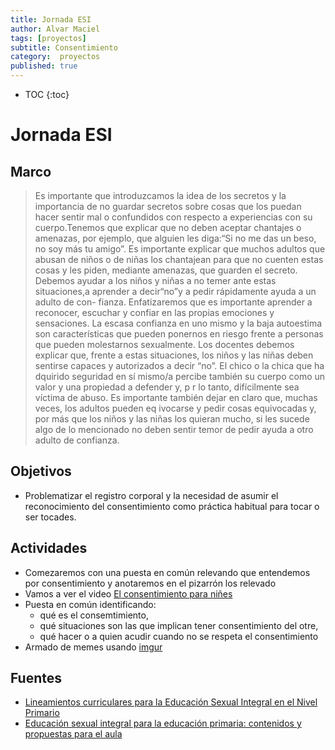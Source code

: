 ```yaml
---
title: Jornada ESI
author: Alvar Maciel
tags: [proyectos]
subtitle: Consentimiento
category:  proyectos
published: true
---
```

* TOC
{:toc}

# Jornada ESI


## Marco

> Es importante que introduzcamos la idea de los secretos y la importancia de no guardar secretos sobre cosas que los puedan hacer sentir mal o confundidos con respecto a experiencias con su cuerpo.Tenemos que explicar que no deben aceptar chantajes o amenazas, por ejemplo, que alguien les diga:“Si no me das un beso,
> no soy más tu amigo”.
> Es importante explicar que muchos adultos que abusan de niños o de niñas los chantajean para que no cuenten estas cosas y les piden, mediante amenazas, que guarden el secreto. Debemos ayudar a los niños y niñas a no temer ante estas situaciones,a aprender a decir“no”y a pedir rápidamente ayuda a un adulto de con-
> fianza. Enfatizaremos que es importante aprender a reconocer, escuchar y confiar en las propias emociones y sensaciones. La escasa confianza en uno mismo y la baja autoestima son características que pueden ponernos en riesgo frente a personas que pueden molestarnos sexualmente. Los docentes debemos explicar que, frente a estas situaciones, los niños y las niñas deben sentirse capaces y autorizados a decir “no”. El chico o la chica
> que ha  dquirido seguridad en sí mismo/a percibe también su cuerpo como un valor y una propiedad a defender y, p r lo tanto, difícilmente sea víctima de abuso.
> Es importante también dejar en claro que, muchas veces, los adultos pueden eq ivocarse y pedir cosas equivocadas y, por más que los niños y las niñas los quieran mucho, si les sucede algo de lo mencionado no deben sentir temor de pedir ayuda a otro adulto de confianza.


## Objetivos

-   Problematizar el registro corporal y la necesidad de asumir el reconocimiento del consentimiento como práctica habitual para tocar o ser tocades.


## Actividades

-   Comezaremos con una puesta en común relevando que entendemos por consentimiento y anotaremos en el pizarrón los relevado
-   Vamos a ver el video [El consentimiento para niñes](https://www.youtube.com/watch?v=qhKoCFQ3Yog)
-   Puesta en común identificando:
    -   qué es el consemtimiento,
    -   qué situaciones son las que implican tener consentimiento del otre,
    -   qué hacer o a quien acudir cuando no se respeta el consentimiento
- Armado de memes usando [imgur](https://imgur.com/memegen)


## Fuentes

-   [Lineamientos curriculares para la Educación Sexual Integral en el Nivel Primario]({{site.baseurl}}/assets/docs/educ-sexual-np.pdf)
-   [Educación sexual integral para la educación primaria: contenidos y propuestas para el aula]({{site.baseurl}}/assets/docs/esi_primaria.pdf)

